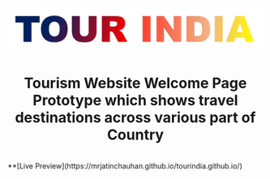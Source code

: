 <div align="center">
	<a href="https://mrjatinchauhan.github.io/tourindia.github.io/"><img src="./pictures/tour-india.jpg"></a>
	<h1>Tourism Website Welcome Page Prototype which shows travel destinations across various part of Country</h1>
	<br>
</div>
**[Live Preview](https://mrjatinchauhan.github.io/tourindia.github.io/)


